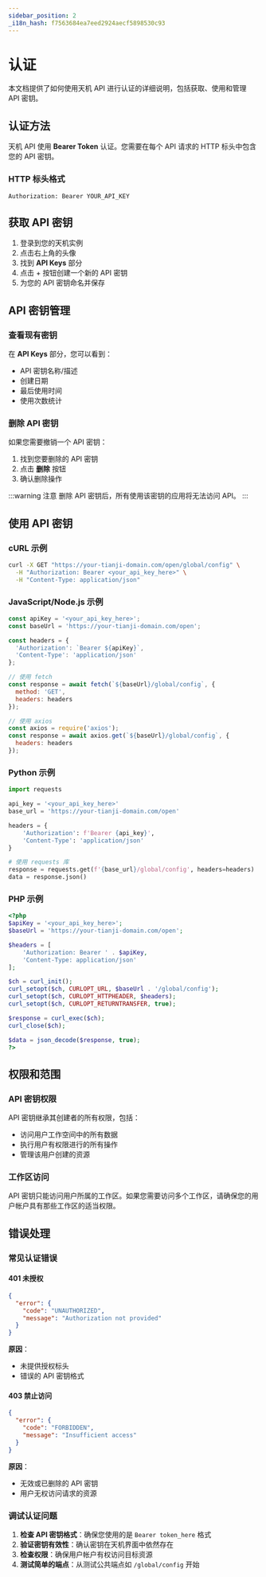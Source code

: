 ```yaml
---
sidebar_position: 2
_i18n_hash: f7563684ea7eed2924aecf5898530c93
---
```

# 认证

本文档提供了如何使用天机 API 进行认证的详细说明，包括获取、使用和管理 API 密钥。

## 认证方法

天机 API 使用 **Bearer Token** 认证。您需要在每个 API 请求的 HTTP 标头中包含您的 API 密钥。

### HTTP 标头格式

```http
Authorization: Bearer YOUR_API_KEY
```

## 获取 API 密钥

1. 登录到您的天机实例
2. 点击右上角的头像
3. 找到 **API Keys** 部分
4. 点击 + 按钮创建一个新的 API 密钥
5. 为您的 API 密钥命名并保存

## API 密钥管理

### 查看现有密钥

在 **API Keys** 部分，您可以看到：
- API 密钥名称/描述
- 创建日期
- 最后使用时间
- 使用次数统计

### 删除 API 密钥

如果您需要撤销一个 API 密钥：
1. 找到您要删除的 API 密钥
2. 点击 **删除** 按钮
3. 确认删除操作

:::warning 注意
删除 API 密钥后，所有使用该密钥的应用将无法访问 API。
:::

## 使用 API 密钥

### cURL 示例

```bash
curl -X GET "https://your-tianji-domain.com/open/global/config" \
  -H "Authorization: Bearer <your_api_key_here>" \
  -H "Content-Type: application/json"
```

### JavaScript/Node.js 示例

```javascript
const apiKey = '<your_api_key_here>';
const baseUrl = 'https://your-tianji-domain.com/open';

const headers = {
  'Authorization': `Bearer ${apiKey}`,
  'Content-Type': 'application/json'
};

// 使用 fetch
const response = await fetch(`${baseUrl}/global/config`, {
  method: 'GET',
  headers: headers
});

// 使用 axios
const axios = require('axios');
const response = await axios.get(`${baseUrl}/global/config`, {
  headers: headers
});
```

### Python 示例

```python
import requests

api_key = '<your_api_key_here>'
base_url = 'https://your-tianji-domain.com/open'

headers = {
    'Authorization': f'Bearer {api_key}',
    'Content-Type': 'application/json'
}

# 使用 requests 库
response = requests.get(f'{base_url}/global/config', headers=headers)
data = response.json()
```

### PHP 示例

```php
<?php
$apiKey = '<your_api_key_here>';
$baseUrl = 'https://your-tianji-domain.com/open';

$headers = [
    'Authorization: Bearer ' . $apiKey,
    'Content-Type: application/json'
];

$ch = curl_init();
curl_setopt($ch, CURLOPT_URL, $baseUrl . '/global/config');
curl_setopt($ch, CURLOPT_HTTPHEADER, $headers);
curl_setopt($ch, CURLOPT_RETURNTRANSFER, true);

$response = curl_exec($ch);
curl_close($ch);

$data = json_decode($response, true);
?>
```

## 权限和范围

### API 密钥权限

API 密钥继承其创建者的所有权限，包括：
- 访问用户工作空间中的所有数据
- 执行用户有权限进行的所有操作
- 管理该用户创建的资源

### 工作区访问

API 密钥只能访问用户所属的工作区。如果您需要访问多个工作区，请确保您的用户帐户具有那些工作区的适当权限。

## 错误处理

### 常见认证错误

#### 401 未授权

```json
{
  "error": {
    "code": "UNAUTHORIZED",
    "message": "Authorization not provided"
  }
}
```

**原因**：
- 未提供授权标头
- 错误的 API 密钥格式

#### 403 禁止访问

```json
{
  "error": {
    "code": "FORBIDDEN", 
    "message": "Insufficient access"
  }
}
```

**原因**：
- 无效或已删除的 API 密钥
- 用户无权访问请求的资源

### 调试认证问题

1. **检查 API 密钥格式**：确保您使用的是 `Bearer token_here` 格式
2. **验证密钥有效性**：确认密钥在天机界面中依然存在
3. **检查权限**：确保用户帐户有权访问目标资源
4. **测试简单的端点**：从测试公共端点如 `/global/config` 开始

